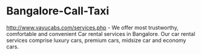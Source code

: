 Bangalore-Call-Taxi
===================

http://www.vayucabs.com/services.php - We offer most trustworthy, comfortable and convenient Car rental services in Bangalore. Our car rental services comprise luxury cars, premium cars, midsize car and economy cars.
